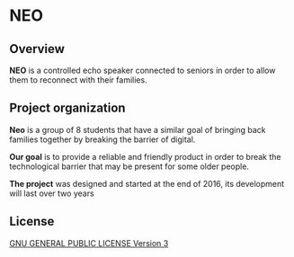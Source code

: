 # NEO

## Overview

**NEO** is a controlled echo speaker connected to seniors in order to allow them to reconnect with their families.


## Project organization

**Neo** is a group of 8 students that have a similar goal of bringing back families together by breaking the barrier of digital.

**Our goal** is to provide a reliable and friendly product in order to break the technological barrier that may be present for some older people.

**The project** was designed and started at the end of 2016, its development will last over two years 


## License

[GNU GENERAL PUBLIC LICENSE Version 3](LICENSE)
